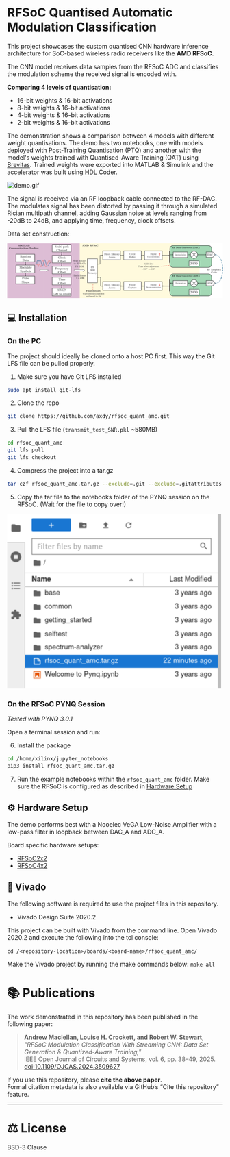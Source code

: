 # RFSoC Quantised Automatic Modulation Classification
This project showcases the custom quantised CNN hardware inference architecture for SoC-based wireless radio receivers like the **AMD RFSoC**.

The CNN model receives data samples from the RFSoC ADC and classifies the modulation scheme the received signal is encoded with.

**Comparing 4 levels of quantisation:**
- 16-bit weights & 16-bit activations
- 8-bit weights & 16-bit activations
- 4-bit weights & 16-bit activations
- 2-bit weights & 16-bit activations

The demonstration shows a comparison between 4 models with different weight quantisations. The demo has two notebooks, one with models deployed with Post-Training Quantisation (PTQ) and another with the model's weights trained with Quantised-Aware Training (QAT) using [Brevitas](https://github.com/Xilinx/brevitas). Trained weights were exported into MATLAB & Simulink and the accelerator was built using [HDL Coder](https://uk.mathworks.com/products/hdl-coder.html).

![demo.gif](images/demo.gif)

The signal is received via an RF loopback cable connected to the RF-DAC. The modulates signal has been distorted by passing it through a simulated Rician multipath channel, adding Gaussian noise at levels ranging from -20dB to 24dB, and applying time, frequency, clock offsets.

Data set construction:

![dataset_generation.png](images/dataset_generation.png)

## 💻 Installation
### On the PC
The project should ideally be cloned onto a host PC first. This way the Git LFS file can be pulled properly.

1. Make sure you have Git LFS installed
```sh
sudo apt install git-lfs
```
2. Clone the repo
```sh
git clone https://github.com/axdy/rfsoc_quant_amc.git
```
3. Pull the LFS file (`transmit_test_SNR.pkl` ~580MB)
```sh
cd rfsoc_quant_amc
git lfs pull
git lfs checkout
```
4. Compress the project into a tar.gz
```sh
tar czf rfsoc_quant_amc.tar.gz --exclude=.git --exclude=.gitattributes -C "$(pwd)" .
```
5. Copy the tar file to the notebooks folder of the PYNQ session on the RFSoC. (Wait for the file to copy over!)

<img src="images/pynq.png" alt="PYNQ session" width="500">

### On the RFSoC PYNQ Session
*Tested with PYNQ 3.0.1*

Open a terminal session and run:

6. Install the package
```sh
cd /home/xilinx/jupyter_notebooks
pip3 install rfsoc_quant_amc.tar.gz
```

7. Run the example notebooks within the `rfsoc_quant_amc` folder. Make sure the RFSoC is configured as described in [Hardware Setup](#hardware-setup)

## ⚙️ Hardware Setup
The demo performs best with a Nooelec VeGA Low-Noise Amplifier with a low-pass filter in loopback between DAC_A and ADC_A.

Board specific hardware setups: 
- [RFSoC2x2](./boards/RFSoC2x2/)
- [RFSoC4x2](./boards/RFSoC4x2/)

## 🧩 Vivado
The following software is required to use the project files in this repository.
- Vivado Design Suite 2020.2

This project can be built with Vivado from the command line. Open Vivado 2020.2 and execute the following into the tcl console:

`cd /<repository-location>/boards/<board-name>/rfsoc_quant_amc/`

Make the Vivado project by running the make commands below:
`make all`

# 📚 Publications
The work demonstrated in this repository has been published in the following paper:

> **Andrew Maclellan, Louise H. Crockett, and Robert W. Stewart**,  
> *"RFSoC Modulation Classification With Streaming CNN: Data Set Generation & Quantized-Aware Training,"*  
> IEEE Open Journal of Circuits and Systems, vol. 6, pp. 38–49, 2025.  
> [doi:10.1109/OJCAS.2024.3509627](https://doi.org/10.1109/OJCAS.2024.3509627)

If you use this repository, please **cite the above paper**.  
Formal citation metadata is also available via GitHub’s “Cite this repository” feature.

---

# ⚖️ License
BSD-3 Clause
